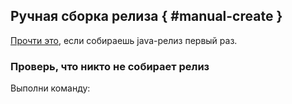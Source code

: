 ## Ручная сборка релиза { #manual-create }
[Прочти это](../before-first-java-release.md), если собираешь java-релиз первый раз.

### Проверь, что никто не собирает релиз
Выполни команду:
